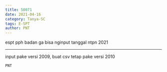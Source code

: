 ```yaml
---
title: 50071
date: 2021-04-16
category: Tanya-SC
tags: E-SPT
author: PNT
---
```


espt pph badan ga bisa nginput tanggal ntpn 2021

---

input pake versi 2009, buat csv tetap pake versi 2010

`PNT`

